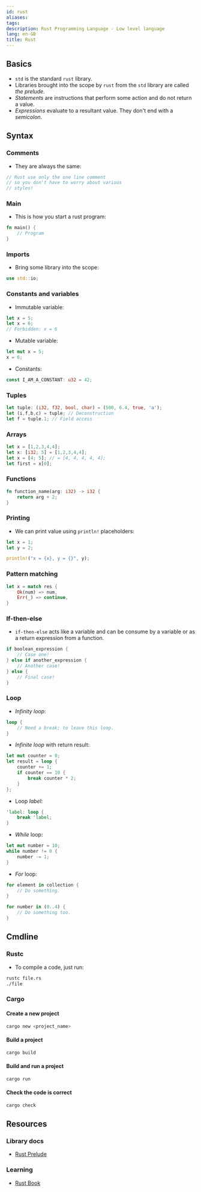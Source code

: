 ```yaml
---
id: rust
aliases: 
tags: 
description: Rust Programming Language - Low level language
lang: en-GB
title: Rust
---
```


## Basics

- `std` is the standard `rust` library.
- Libraries brought into the scope by `rust` from the `std` library are called _the prelude_.
- _Statements_ are instructions that perform some action and do not return a value.
- _Expressions_ evaluate to a resultant value. They don't end with a _semicolon_.

## Syntax

### Comments

- They are always the same:
 ```rust
// Rust use only the one line comment
// so you don't have to worry about various
// styles!
```

### Main

- This is how you start a rust program:

```rust
fn main() {
    // Program
}
```

### Imports

- Bring some library into the scope:
```rust
use std::io;
```

### Constants and variables

- Immutable variable:
```rust
let x = 5;
let x = 6;
// Forbidden: x = 6
```
- Mutable variable:
```rust
let mut x = 5;
x = 6;
```
- Constants:
```rust
const I_AM_A_CONSTANT: u32 = 42;
```

### Tuples

```rust
let tuple: (i32, f32, bool, char) = (500, 6.4, true, 'a');
let (i,f,b,c) = tuple; // Deconstruction
let f = tuple.1; // Field access
```

### Arrays

```rust
let x = [1,2,3,4,4];
let x: [i32; 5] = [1,2,3,4,4];
let x = [4; 5]; // = [4, 4, 4, 4, 4];
let first = x[0];
```

### Functions

```rust
fn function_name(arg: i32) -> i32 {
    return arg + 2;
}
```

### Printing

- We can print value using `println!` placeholders:
```rust
let x = 1;
let y = 2;

println!("x = {x}, y = {}", y);
```

### Pattern matching

```rust
let x = match res {
    Ok(num) => num,
    Err(_) => continue,
}
```

### If-then-else

- `if-then-else` acts like a variable and can be consume by a variable or as a return expression from a function.
```rust
if boolean_expression {
    // Case one!
} else if another_expression {
    // Another case!
} else {
    // Final case!
}
```

### Loop

- _Infinity loop_:
```rust
loop {
    // Need a break; to leave this loop.
}
```
- _Infinite loop_ with return result:
```rust
let mut counter = 0;
let result = loop {
    counter += 1;
    if counter == 10 {
        break counter * 2;
    }
};
```
- Loop _label_:
```rust
'label: loop {
    break 'label;
}
```
- _While_ loop:
```rust
let mut number = 10;
while number != 0 {
    number -= 1;
}
```
- _For_ loop:
```rust
for element in collection {
    // Do something.
}
```
```rust
for number in (0..4) {
    // Do something too.
}
```

## Cmdline

### Rustc

- To compile a code, just run:
```sh
rustc file.rs
./file
```

### Cargo

#### Create a new project

```sh
cargo new <project_name>
```

#### Build a project

```sh
cargo build
```

#### Build and run a project

```sh
cargo run
```

#### Check the code is correct

```sh
cargo check
```

## Resources

### Library docs

- [Rust Prelude](https://doc.rust-lang.org/stable/std/prelude/index.html)

### Learning

- [Rust Book](https://doc.rust-lang.org/stable/book)
